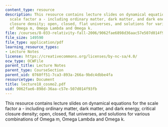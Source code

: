 ```yaml
---
content_type: resource
description: This resource contains lecture slides on dynamical equations for the
  scale factor a - including ordinary matter, dark matter, and dark energy, critical
  closure density; open, closed, flat universes, and solutions for various combinations
  of Omega m, Omega Lambda and Omega k.
file: /courses/8-033-relativity-fall-2006/9062fae6898d36aac57e507d014f93fb_lecture18_cosmo2.pdf
file_size: 149590
file_type: application/pdf
learning_resource_types:
- Lecture Notes
license: https://creativecommons.org/licenses/by-nc-sa/4.0/
ocw_type: OCWFile
parent_title: Lecture Notes
parent_type: CourseSection
parent_uid: 0760ff51-7ca3-893a-266a-9bdc4dbbe4fa
resourcetype: Document
title: lecture18_cosmo2.pdf
uid: 9062fae6-898d-36aa-c57e-507d014f93fb
---
```

This resource contains lecture slides on dynamical equations for the scale factor a - including ordinary matter, dark matter, and dark energy, critical closure density; open, closed, flat universes, and solutions for various combinations of Omega m, Omega Lambda and Omega k.